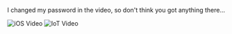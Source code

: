 I changed my password in the video, so don't think you got anything there...

![iOS Video](Particle_iPhone.gif)
![IoT Video](IoT_Particle.gif)
